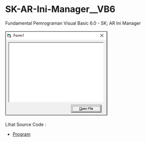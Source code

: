 # SK-AR-Ini-Manager__VB6
Fundamental Pemrograman Visual Basic 6.0 - SK; AR Ini Manager<br><br>
<img src="https://github.com/RizkyKhapidsyah/SK-AR-Ini-Manager__VB6/blob/main/result/001.PNG"><br><br>
Lihat Source Code : <br>
- <a href="https://github.com/RizkyKhapidsyah/SK-AR-Ini-Manager__VB6/blob/main/Form1.frm">Program</a>
